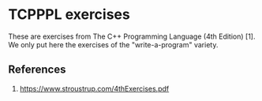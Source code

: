 # TCPPPL exercises
These are exercises from The C++ Programming Language (4th Edition) [1].
We only put here the exercises of the "write-a-program" variety.

## References
1. https://www.stroustrup.com/4thExercises.pdf
